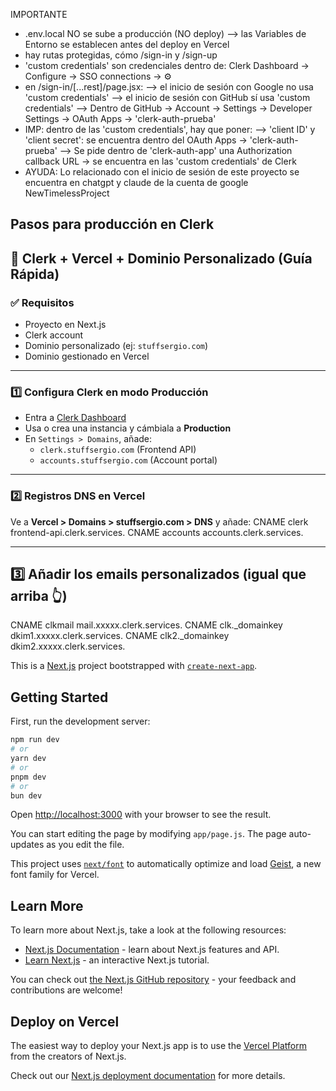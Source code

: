 IMPORTANTE

- .env.local NO se sube a producción (NO deploy)
  --> las Variables de Entorno se establecen antes del deploy en Vercel
- hay rutas protegidas, cómo /sign-in y /sign-up
- 'custom credentials' son credenciales dentro de: Clerk Dashboard -> Configure -> SSO connections -> ⚙
- en /sign-in/[...rest]/page.jsx:
  --> el inicio de sesión con Google no usa 'custom credentials'
  --> el inicio de sesión con GitHub sí usa 'custom credentials'
  --> Dentro de GitHub -> Account -> Settings -> Developer Settings -> OAuth Apps -> 'clerk-auth-prueba'
- IMP: dentro de las 'custom credentials', hay que poner:
  --> 'client ID' y 'client secret': se encuentra dentro del OAuth Apps -> 'clerk-auth-prueba'
  --> Se pide dentro de 'clerk-auth-app' una Authorization callback URL -> se encuentra en las 'custom credentials' de Clerk
- AYUDA: Lo relacionado con el inicio de sesión de este proyecto se encuentra en chatgpt y claude de la cuenta de google NewTimelessProject

## Pasos para producción en Clerk

## 🔐 Clerk + Vercel + Dominio Personalizado (Guía Rápida)

### ✅ Requisitos

- Proyecto en Next.js
- Clerk account
- Dominio personalizado (ej: `stuffsergio.com`)
- Dominio gestionado en Vercel

---

### 1️⃣ Configura Clerk en modo Producción

- Entra a [Clerk Dashboard](https://dashboard.clerk.com)
- Usa o crea una instancia y cámbiala a **Production**
- En `Settings > Domains`, añade:
  - `clerk.stuffsergio.com` (Frontend API)
  - `accounts.stuffsergio.com` (Account portal)

---

### 2️⃣ Registros DNS en Vercel

Ve a **Vercel > Domains > stuffsergio.com > DNS** y añade:
CNAME clerk frontend-api.clerk.services.
CNAME accounts accounts.clerk.services.

---

## 3️⃣ Añadir los emails personalizados (igual que arriba 👆)

CNAME clkmail mail.xxxxx.clerk.services.
CNAME clk.\_domainkey dkim1.xxxxx.clerk.services.
CNAME clk2.\_domainkey dkim2.xxxxx.clerk.services.

This is a [Next.js](https://nextjs.org) project bootstrapped with [`create-next-app`](https://github.com/vercel/next.js/tree/canary/packages/create-next-app).

## Getting Started

First, run the development server:

```bash
npm run dev
# or
yarn dev
# or
pnpm dev
# or
bun dev
```

Open [http://localhost:3000](http://localhost:3000) with your browser to see the result.

You can start editing the page by modifying `app/page.js`. The page auto-updates as you edit the file.

This project uses [`next/font`](https://nextjs.org/docs/app/building-your-application/optimizing/fonts) to automatically optimize and load [Geist](https://vercel.com/font), a new font family for Vercel.

## Learn More

To learn more about Next.js, take a look at the following resources:

- [Next.js Documentation](https://nextjs.org/docs) - learn about Next.js features and API.
- [Learn Next.js](https://nextjs.org/learn) - an interactive Next.js tutorial.

You can check out [the Next.js GitHub repository](https://github.com/vercel/next.js) - your feedback and contributions are welcome!

## Deploy on Vercel

The easiest way to deploy your Next.js app is to use the [Vercel Platform](https://vercel.com/new?utm_medium=default-template&filter=next.js&utm_source=create-next-app&utm_campaign=create-next-app-readme) from the creators of Next.js.

Check out our [Next.js deployment documentation](https://nextjs.org/docs/app/building-your-application/deploying) for more details.
